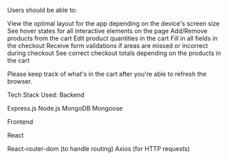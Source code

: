 Users should be able to:

View the optimal layout for the app depending on the device's screen size
See hover states for all interactive elements on the page
Add/Remove products from the cart
Edit product quantities in the cart
Fill in all fields in the checkout
Receive form validations if areas are missed or incorrect during checkout
See correct checkout totals depending on the products in the cart

Please keep track of what's in the cart after you're able to refresh the browser.


Tech Stack Used:
Backend

Express.js
Node.js
MongoDB
Mongoose



Frontend

React

React-router-dom (to handle routing)
Axios (for HTTP requests)
